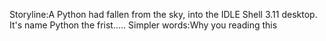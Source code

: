 Storyline:A Python had fallen from the sky, into the IDLE Shell 3.11 desktop.
It's name
Python the frist.....
Simpler words:Why you reading this
